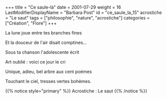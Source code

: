+++
title = "Ce saule-là"
date = 2001-07-29
weight = 16
LastModifierDisplayName = "Barbara Post"
id = "ce_saule_la_15"
acrostiche = "Le saut"
tags = ["philosophie", "nature", "acrostiche"]
categories = ["Création", "Flore"]
+++

La lune joue entre tes branches fines

Et la douceur de l'air disait comptines...

Sous ta chanson l'adolescente écrit

Art oublié : voici ce jour le cri

Unique, adieu, bel arbre aux cent poèmes

Touchant le ciel, tresses vertes bohèmes.

{{% notice style="primary" %}}
Acrostiche : Le saut
{{% /notice %}}
